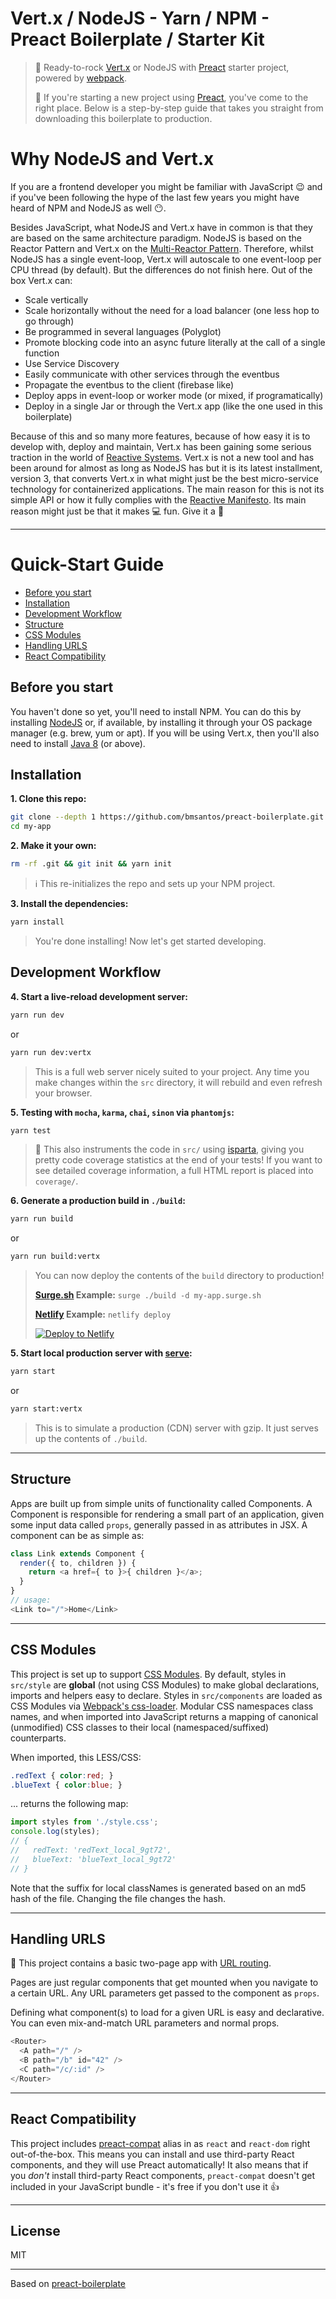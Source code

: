 # Vert.x / NodeJS - Yarn / NPM - Preact Boilerplate / Starter Kit

> :guitar: Ready-to-rock [Vert.x](https://github.com/eclipse/vert.x) or NodeJS with [Preact] starter project, powered by [webpack].
>
> :rocket: If you're starting a new project using [Preact], you've come to the right place.
Below is a step-by-step guide that takes you straight from downloading this boilerplate to production.

# Why NodeJS and Vert.x

If you are a frontend developer you might be familiar with JavaScript :wink: and if you've been following the hype of the last few years you might have heard of NPM and NodeJS as well :no_mouth:.

Besides JavaScript, what NodeJS and Vert.x have in common is that they are based on the same architecture paradigm. NodeJS is based on the Reactor Pattern and Vert.x on the [Multi-Reactor Pattern](http://vertx.io/docs/vertx-core/java/#_reactor_and_multi_reactor). Therefore, whilst NodeJS has a single event-loop, Vert.x will autoscale to one event-loop per CPU thread (by default). But the differences do not finish here. Out of the box Vert.x can:

 - Scale vertically
 - Scale horizontally without the need for a load balancer (one less hop to go through)
 - Be programmed in several languages (Polyglot)
 - Promote blocking code into an async future literally at the call of a single function
 - Use Service Discovery
 - Easily communicate with other services through the eventbus
 - Propagate the eventbus to the client (firebase like)
 - Deploy apps in event-loop or worker mode (or mixed, if programatically)
 - Deploy in a single Jar or through the Vert.x app (like the one used in this boilerplate)

Because of this and so many more features, because of how easy it is to develop with, deploy and maintain, Vert.x has been gaining some serious traction in the world of [Reactive Systems](https://www.oreilly.com/ideas/reactive-programming-vs-reactive-systems). 
Vert.x is not a new tool and has been around for almost as long as NodeJS has but it is its latest installment, version 3, that converts Vert.x in what might just be the best micro-service technology for containerized applications. The main reason for this is not its simple API or how it fully complies with the [Reactive Manifesto](http://www.reactivemanifesto.org/). Its main reason might just be that it makes :computer: fun. Give it a :gun:

---


# Quick-Start Guide

- [Before you start](#before-you-start)
- [Installation](#installation)
- [Development Workflow](#development-workflow)
- [Structure](#structure)
- [CSS Modules](#css-modules)
- [Handling URLS](#handling-urls)
- [React Compatibility](#react-compatibility)

## Before you start

You haven't done so yet, you'll need to install NPM. You can do this by installing [NodeJS](https://nodejs.org/en/download/) or, if available, by installing it through your OS package manager (e.g. brew, yum or apt).
If you will be using Vert.x, then you'll also need to install [Java 8](http://www.oracle.com/technetwork/java/javase/downloads/jdk8-downloads-2133151.html) (or above). 


## Installation

**1. Clone this repo:**

```sh
git clone --depth 1 https://github.com/bmsantos/preact-boilerplate.git my-app
cd my-app
```


**2. Make it your own:**

```sh
rm -rf .git && git init && yarn init
```

> :information_source: This re-initializes the repo and sets up your NPM project.


**3. Install the dependencies:**

```sh
yarn install
```

> You're done installing! Now let's get started developing.



## Development Workflow


**4. Start a live-reload development server:**

```sh
yarn run dev
```

or

```sh
yarn run dev:vertx
```

> This is a full web server nicely suited to your project. Any time you make changes within the `src` directory, it will rebuild and even refresh your browser.

**5. Testing with `mocha`, `karma`, `chai`, `sinon` via `phantomjs`:**

```sh
yarn test
```

> 🌟 This also instruments the code in `src/` using [isparta](https://github.com/douglasduteil/isparta), giving you pretty code coverage statistics at the end of your tests! If you want to see detailed coverage information, a full HTML report is placed into `coverage/`.

**6. Generate a production build in `./build`:**

```sh
yarn run build
```

or

```sh
yarn run build:vertx
```

> You can now deploy the contents of the `build` directory to production!
>
> **[Surge.sh](https://surge.sh) Example:** `surge ./build -d my-app.surge.sh`
>
> **[Netlify](https://www.netlify.com/docs/cli/) Example:** `netlify deploy`
>
> [![Deploy to Netlify](https://www.netlify.com/img/deploy/button.svg)](https://app.netlify.com/start/deploy?repository=https://github.com/developit/preact-boilerplate)


**5. Start local production server with [serve](https://github.com/zeit/serve):**

```sh
yarn start
```

or

```sh
yarn start:vertx
```

> This is to simulate a production (CDN) server with gzip. It just serves up the contents of `./build`.



---


## Structure

Apps are built up from simple units of functionality called Components. A Component is responsible for rendering a small part of an application, given some input data called `props`, generally passed in as attributes in JSX. A component can be as simple as:

```js
class Link extends Component {
  render({ to, children }) {
    return <a href={ to }>{ children }</a>;
  }
}
// usage:
<Link to="/">Home</Link>
```


---


## CSS Modules

This project is set up to support [CSS Modules](https://github.com/css-modules/css-modules).  By default, styles in `src/style` are **global** (not using CSS Modules) to make global declarations, imports and helpers easy to declare.  Styles in `src/components` are loaded as CSS Modules via [Webpack's css-loader](https://github.com/webpack/css-loader#css-modules).  Modular CSS namespaces class names, and when imported into JavaScript returns a mapping of canonical (unmodified) CSS classes to their local (namespaced/suffixed) counterparts.

When imported, this LESS/CSS:

```css
.redText { color:red; }
.blueText { color:blue; }
```

... returns the following map:

```js
import styles from './style.css';
console.log(styles);
// {
//   redText: 'redText_local_9gt72',
//   blueText: 'blueText_local_9gt72'
// }
```

Note that the suffix for local classNames is generated based on an md5 hash of the file. Changing the file changes the hash.


---


## Handling URLS

:information_desk_person: This project contains a basic two-page app with [URL routing](http://git.io/preact-router).

Pages are just regular components that get mounted when you navigate to a certain URL. Any URL parameters get passed to the component as `props`.

Defining what component(s) to load for a given URL is easy and declarative. You can even mix-and-match URL parameters and normal props.

```js
<Router>
  <A path="/" />
  <B path="/b" id="42" />
  <C path="/c/:id" />
</Router>
```


---


## React Compatibility

This project includes [preact-compat] alias in as `react` and `react-dom` right out-of-the-box.  This means you can install and use third-party React components, and they will use Preact automatically!  It also means that if you _don't_ install third-party React components, `preact-compat` doesn't get included in your JavaScript bundle - it's free if you don't use it 👍

---


## License

MIT


[Preact]: https://github.com/developit/preact
[preact-compat]: https://github.com/developit/preact-compat
[webpack]: https://webpack.github.io

---

Based on [preact-boilerplate](https://github.com/developit/preact-boilerplate)

